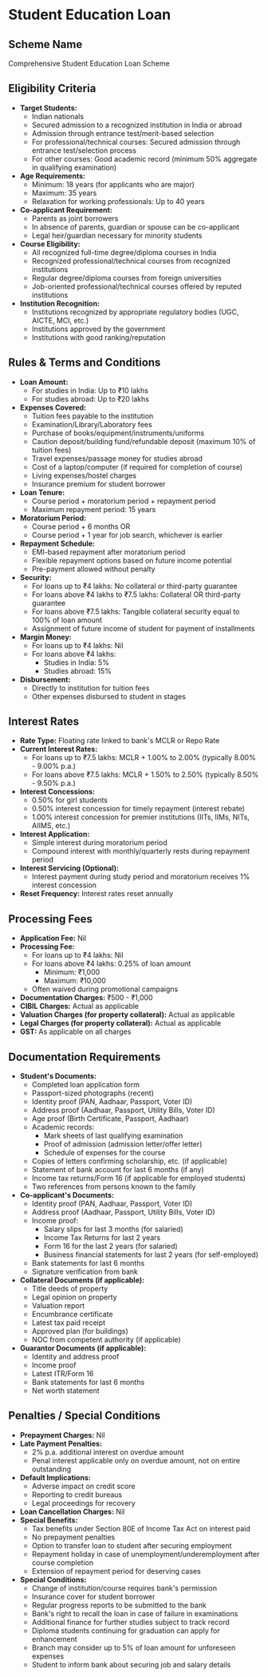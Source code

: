 # Student Education Loan

## Scheme Name
Comprehensive Student Education Loan Scheme

## Eligibility Criteria
- **Target Students:**
  - Indian nationals
  - Secured admission to a recognized institution in India or abroad
  - Admission through entrance test/merit-based selection
  - For professional/technical courses: Secured admission through entrance test/selection process
  - For other courses: Good academic record (minimum 50% aggregate in qualifying examination)
- **Age Requirements:**
  - Minimum: 18 years (for applicants who are major)
  - Maximum: 35 years
  - Relaxation for working professionals: Up to 40 years
- **Co-applicant Requirement:**
  - Parents as joint borrowers
  - In absence of parents, guardian or spouse can be co-applicant
  - Legal heir/guardian necessary for minority students
- **Course Eligibility:**
  - All recognized full-time degree/diploma courses in India
  - Recognized professional/technical courses from recognized institutions
  - Regular degree/diploma courses from foreign universities
  - Job-oriented professional/technical courses offered by reputed institutions
- **Institution Recognition:**
  - Institutions recognized by appropriate regulatory bodies (UGC, AICTE, MCI, etc.)
  - Institutions approved by the government
  - Institutions with good ranking/reputation

## Rules & Terms and Conditions
- **Loan Amount:**
  - For studies in India: Up to ₹10 lakhs
  - For studies abroad: Up to ₹20 lakhs
- **Expenses Covered:**
  - Tuition fees payable to the institution
  - Examination/Library/Laboratory fees
  - Purchase of books/equipment/instruments/uniforms
  - Caution deposit/building fund/refundable deposit (maximum 10% of tuition fees)
  - Travel expenses/passage money for studies abroad
  - Cost of a laptop/computer (if required for completion of course)
  - Living expenses/hostel charges
  - Insurance premium for student borrower
- **Loan Tenure:**
  - Course period + moratorium period + repayment period
  - Maximum repayment period: 15 years
- **Moratorium Period:**
  - Course period + 6 months OR
  - Course period + 1 year for job search, whichever is earlier
- **Repayment Schedule:**
  - EMI-based repayment after moratorium period
  - Flexible repayment options based on future income potential
  - Pre-payment allowed without penalty
- **Security:**
  - For loans up to ₹4 lakhs: No collateral or third-party guarantee
  - For loans above ₹4 lakhs to ₹7.5 lakhs: Collateral OR third-party guarantee
  - For loans above ₹7.5 lakhs: Tangible collateral security equal to 100% of loan amount
  - Assignment of future income of student for payment of installments
- **Margin Money:**
  - For loans up to ₹4 lakhs: Nil
  - For loans above ₹4 lakhs:
    - Studies in India: 5%
    - Studies abroad: 15%
- **Disbursement:**
  - Directly to institution for tuition fees
  - Other expenses disbursed to student in stages

## Interest Rates
- **Rate Type:** Floating rate linked to bank's MCLR or Repo Rate
- **Current Interest Rates:**
  - For loans up to ₹7.5 lakhs: MCLR + 1.00% to 2.00% (typically 8.00% - 9.00% p.a.)
  - For loans above ₹7.5 lakhs: MCLR + 1.50% to 2.50% (typically 8.50% - 9.50% p.a.)
- **Interest Concessions:**
  - 0.50% for girl students
  - 0.50% interest concession for timely repayment (interest rebate)
  - 1.00% interest concession for premier institutions (IITs, IIMs, NITs, AIIMS, etc.)
- **Interest Application:**
  - Simple interest during moratorium period
  - Compound interest with monthly/quarterly rests during repayment period
- **Interest Servicing (Optional):**
  - Interest payment during study period and moratorium receives 1% interest concession
- **Reset Frequency:** Interest rates reset annually

## Processing Fees
- **Application Fee:** Nil
- **Processing Fee:** 
  - For loans up to ₹4 lakhs: Nil
  - For loans above ₹4 lakhs: 0.25% of loan amount
    - Minimum: ₹1,000
    - Maximum: ₹10,000
  - Often waived during promotional campaigns
- **Documentation Charges:** ₹500 - ₹1,000
- **CIBIL Charges:** Actual as applicable
- **Valuation Charges (for property collateral):** Actual as applicable
- **Legal Charges (for property collateral):** Actual as applicable
- **GST:** As applicable on all charges

## Documentation Requirements
- **Student's Documents:**
  - Completed loan application form
  - Passport-sized photographs (recent)
  - Identity proof (PAN, Aadhaar, Passport, Voter ID)
  - Address proof (Aadhaar, Passport, Utility Bills, Voter ID)
  - Age proof (Birth Certificate, Passport, Aadhaar)
  - Academic records:
    - Mark sheets of last qualifying examination
    - Proof of admission (admission letter/offer letter)
    - Schedule of expenses for the course
  - Copies of letters confirming scholarship, etc. (if applicable)
  - Statement of bank account for last 6 months (if any)
  - Income tax returns/Form 16 (if applicable for employed students)
  - Two references from persons known to the family
- **Co-applicant's Documents:**
  - Identity proof (PAN, Aadhaar, Passport, Voter ID)
  - Address proof (Aadhaar, Passport, Utility Bills, Voter ID)
  - Income proof:
    - Salary slips for last 3 months (for salaried)
    - Income Tax Returns for last 2 years
    - Form 16 for the last 2 years (for salaried)
    - Business financial statements for last 2 years (for self-employed)
  - Bank statements for last 6 months
  - Signature verification from bank
- **Collateral Documents (if applicable):**
  - Title deeds of property
  - Legal opinion on property
  - Valuation report
  - Encumbrance certificate
  - Latest tax paid receipt
  - Approved plan (for buildings)
  - NOC from competent authority (if applicable)
- **Guarantor Documents (if applicable):**
  - Identity and address proof
  - Income proof
  - Latest ITR/Form 16
  - Bank statements for last 6 months
  - Net worth statement

## Penalties / Special Conditions
- **Prepayment Charges:** Nil
- **Late Payment Penalties:**
  - 2% p.a. additional interest on overdue amount
  - Penal interest applicable only on overdue amount, not on entire outstanding
- **Default Implications:**
  - Adverse impact on credit score
  - Reporting to credit bureaus
  - Legal proceedings for recovery
- **Loan Cancellation Charges:** Nil
- **Special Benefits:**
  - Tax benefits under Section 80E of Income Tax Act on interest paid
  - No prepayment penalties
  - Option to transfer loan to student after securing employment
  - Repayment holiday in case of unemployment/underemployment after course completion
  - Extension of repayment period for deserving cases
- **Special Conditions:**
  - Change of institution/course requires bank's permission
  - Insurance cover for student borrower
  - Regular progress reports to be submitted to the bank
  - Bank's right to recall the loan in case of failure in examinations
  - Additional finance for further studies subject to track record
  - Diploma students continuing for graduation can apply for enhancement
  - Branch may consider up to 5% of loan amount for unforeseen expenses
  - Student to inform bank about securing job and salary details 